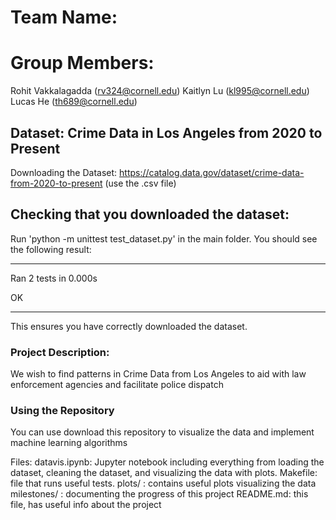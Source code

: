 # Team Name: 

# Group Members: 
Rohit Vakkalagadda (rv324@cornell.edu)
Kaitlyn Lu (kl995@cornell.edu)
Lucas He (th689@cornell.edu)

## Dataset: Crime Data in Los Angeles from 2020 to Present
Downloading the Dataset: https://catalog.data.gov/dataset/crime-data-from-2020-to-present (use the .csv file) 

## Checking that you downloaded the dataset: 
Run 'python -m unittest test_dataset.py' in the main folder. You should see the following result: 

----------------------------------------------------------------------
Ran 2 tests in 0.000s

OK

----------------------------------------------------------------------

This ensures you have correctly downloaded the dataset.

### Project Description: 

We wish to find patterns in Crime Data from Los Angeles to aid with law enforcement agencies and facilitate police dispatch


### Using the Repository

You can use download this repository to visualize the data and implement machine learning algorithms

Files: 
datavis.ipynb: Jupyter notebook including everything from loading the dataset, cleaning the dataset, and visualizing the data with plots.
Makefile: file that runs useful tests.
plots/ : contains useful plots visualizing the data
milestones/ : documenting the progress of this project
README.md: this file, has useful info about the project


